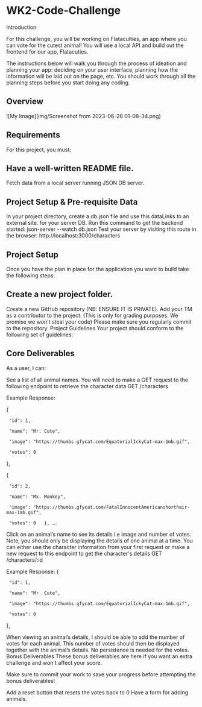 # WK2-Code-Challenge
Introduction

For this challenge, you will be working on Flataculties, an app where you can vote for the cutest animal! You will use a local API and build out the frontend for our app, Flatacuties.

The instructions below will walk you through the process of ideation and planning your app: deciding on your user interface, planning how the information will be laid out on the page, etc. You should work through all the planning steps before you start doing any coding.

 ## Overview
 ![My Image](img/Screenshot from 2023-06-28 01-08-34.png)

## Requirements
For this project, you must:

## Have a well-written README file.
Fetch data from a local server running JSON DB server.
 

## Project Setup & Pre-requisite Data
In your project directory, create a db.json file and use this dataLinks to an external site. for your server DB.
Run this command to get the backend started: json-server --watch db.json
Test your server by visiting this route in the browser: http://localhost:3000/characters

## Project Setup
Once you have the plan in place for the application you want to build take the following steps:

## Create a new project folder.
Create a new GitHub repository (NB: ENSURE IT IS PRIVATE).
Add your TM as a contributor to the project. (This is only for grading purposes. We promise we won't steal your code)
Please make sure you regularly commit to the repository.
Project Guidelines
Your project should conform to the following set of guidelines:

## Core Deliverables
As a user, I can:

See a list of all animal names. You will need to make a GET request to the following endpoint to retrieve the character data
 GET /characters

Example Response:

   {

     "id": 1,

     "name": "Mr. Cute",

     "image": "https://thumbs.gfycat.com/EquatorialIckyCat-max-1mb.gif",

     "votes": 0

   },

   {

     "id": 2,

     "name": "Mx. Monkey",

     "image": "https://thumbs.gfycat.com/FatalInnocentAmericanshorthair-max-1mb.gif",

     "votes": 0   }, ….


Click on an animal’s name to see its details i.e image and number of votes. Note, you should only be displaying the details of one animal at a time. You can either use the character information from your first request or make a new request to this endpoint to get the character's details 
GET /characters/:id

Example Response: 
{

     "id": 1,

     "name": "Mr. Cute",

     "image": "https://thumbs.gfycat.com/EquatorialIckyCat-max-1mb.gif",

     "votes": 0

   },
 

When viewing an animal’s details, I should be able to add the number of votes for each animal. This number of votes should then be displayed together with the animal’s details. No persistence is needed for the votes.
Bonus Deliverables
These bonus deliverables are here if you want an extra challenge and won't affect your score.

Make sure to commit your work to save your progress before attempting the bonus deliverables!

Add a reset button that resets the votes back to 0
Have a form for adding animals.

